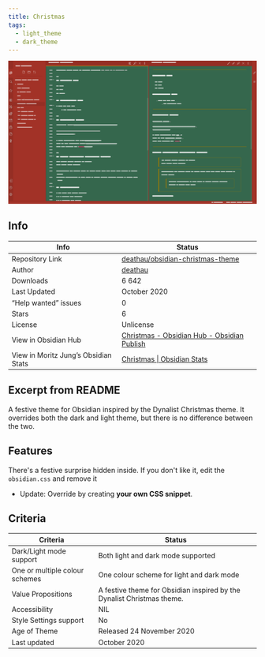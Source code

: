 ```yaml
---
title: Christmas
tags:
  - light_theme
  - dark_theme
---
```


<img src="https://raw.githubusercontent.com/deathau/obsidian-christmas-theme/refs/heads/master/screenshot.png">

## Info

|Info|Status|
|---|---|
|Repository Link|[deathau/obsidian-christmas-theme](https://github.com/deathau/obsidian-christmas-theme)|
|Author|[deathau](https://github.com/deathau)|
|Downloads|6 642|
|Last Updated|October 2020|
|“Help wanted” issues|0|
|Stars|6|
|License|Unlicense|
|View in Obsidian Hub|[Christmas \- Obsidian Hub \- Obsidian Publish](https://publish.obsidian.md/hub/02+-+Community+Expansions/02.05+All+Community+Expansions/Themes/Christmas)|
|View in Moritz Jung’s Obsidian Stats|[Christmas \| Obsidian Stats](https://www.moritzjung.dev/obsidian-stats/themes/christmas/)|

## Excerpt from README

A festive theme for Obsidian inspired by the Dynalist Christmas theme.
It overrides both the dark and light theme, but there is no difference between the two.

## Features

There's a festive surprise hidden inside. If you don't like it, edit the `obsidian.css` and remove it

- Update: Override by creating **your own CSS snippet**.

## Criteria

|Criteria|Status|
|---|---|
|Dark/Light mode support|Both light and dark mode supported|
|One or multiple colour schemes|One colour scheme for light and dark mode|
|Value Propositions|A festive theme for Obsidian inspired by the Dynalist Christmas theme.|
|Accessibility|NIL|
|Style Settings support|No|
|Age of Theme|Released 24 November 2020|
|Last updated|October 2020|
